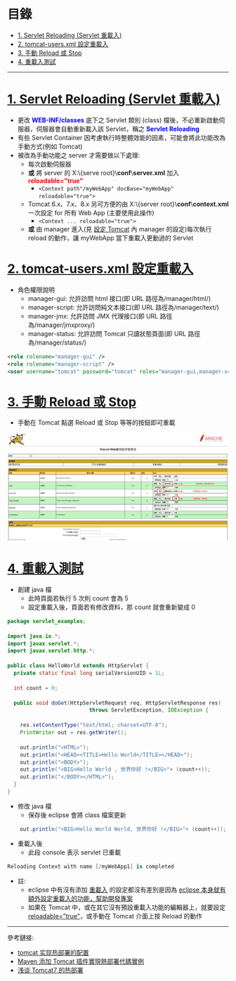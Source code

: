<h1 id="top">目錄</h1>

- [1. Servlet Reloading (Servlet 重載入)](#s1)
- [2. tomcat-users.xml 設定重載入](#s2)
- [3. 手動 Reload 或 Stop](#s3)
- [4. 重載入測試](#s4)

---

# <a id='s1' class='md-title' href='#top'>1. Servlet Reloading (Servlet 重載入)</a>

- 更改 **<span style='color:blue;'>WEB-INF/classes</span>** 底下之 Servlet 類別 (class) 檔後，不必重新啟動伺服器，伺服器會自動重新載入該 Servlet，稱之 **<span style='color:blue;'>Servlet Reloading</span>**
- 有些 Servlet Container 因考慮執行時整體效能的因素，可能會將此功能改為手動方式(例如 Tomcat)
- 被改為手動功能之 server 才需要做以下處理:
  - 每次啟動伺服器
  - **或** 將 server 的 X:\\{serve root}\\**conf**\\**server.xml** 加入 **<span style='color:red;'>reloadable="true"</span>**
    - `<Context path"/myWebApp" docBase="myWebApp" reloadable="true">`
  - Tomcat 6.x、7.x、8.x 另可方便的由
    X:\\{server root}\\**conf**\\**context.xml**
    一次設定 for 所有 Web App (主要使用此操作)
    - `<Context ... reloadable="true">`
  - **或** 由 manager 進入(見 [設定 Tomcat](./../03.環境準備/01.設定Tomcat.md) 內 manager 的設定)每次執行 reload 的動作，讓 myWebApp 當下重載入更動過的 Servlet

# <a id='s2' class='md-title' href='#top'>2. tomcat-users.xml 設定重載入</a>

- 角色權限說明
  - manager-gui: 允許訪問 html 接口(即 URL 路徑為/manager/html/)
  - manager-script: 允許訪問純文本接口(即 URL 路徑為/manager/text/)
  - manager-jmx: 允許訪問 JMX 代理接口(即 URL 路徑為/manager/jmxproxy/)
  - manager-status: 允許訪問 Tomcat 只讀狀態頁面(即 URL 路徑為/manager/status/)

```xml
<role rolename="manager-gui" />
<role rolename="manager-script" />
<user username="tomcat" password="tomcat" roles="manager-gui,manager-script" />
```

# <a id='s3' class='md-title' href='#top'>3. 手動 Reload 或 Stop</a>

- 手動在 Tomcat 點選 Reload 或 Stop 等等的按鈕即可重載

<p><img src='./image/01.Tomcat手動重載入.dio.svg'></p>

# <a id='s4' class='md-title' href='#top'>4. 重載入測試</a>

- 創建 java 檔
  - 此時頁面若執行 5 次則 count 會為 5
  - 設定重載入後，頁面若有修改資料，那 count 就會重新變成 0

```java
package servlet_examples;

import java.io.*;
import javax.servlet.*;
import javax.servlet.http.*;

public class HelloWorld extends HttpServlet {
  private static final long serialVersionUID = 1L;

  int count = 0;

  public void doGet(HttpServletRequest req, HttpServletResponse res)
                          throws ServletException, IOException {

    res.setContentType("text/html; charset=UTF-8");
    PrintWriter out = res.getWriter();

    out.println("<HTML>");
    out.println("<HEAD><TITLE>Hello World</TITLE></HEAD>");
    out.println("<BODY>");
    out.println("<BIG>Hello World , 世界你好 !</BIG>"+ (count++));
    out.println("</BODY></HTML>");
  }
}
```

- 修改 java 檔
  - 保存後 eclipse 會將 class 檔案更新

```java
    out.println("<BIG>Hello World World, 世界你好 !</BIG>"+ (count++));
```

- 重載入後
  - 此段 console 表示 servlet 已重載

```cs
Reloading Context with name [/myWebApp1] is completed
```

- 註:
  - eclipse 中有沒有添加 <u>重載入</u> 的設定都沒有差別是因為 <u>eclipse 本身就有額外設定重載入的功能，幫助開發專案</u>
  - 如果在 Tomcat 中，或在其它沒有預設重載入功能的編輯器上，就要設定 <u>reloadable="true"</u>，或手動在 Tomcat 介面上按 Reload 的動作

---

參考鏈接:

- [tomcat 实现热部署的配置](https://www.cnblogs.com/hellxz/p/7498859.html)
- [Maven 添加 Tomcat 插件實現熱部署代碼實例](https://www.jb51.net/article/184224.htm)
- [浅谈 Tomcat7 的热部署](https://kknews.cc/code/42rnegg.html)
